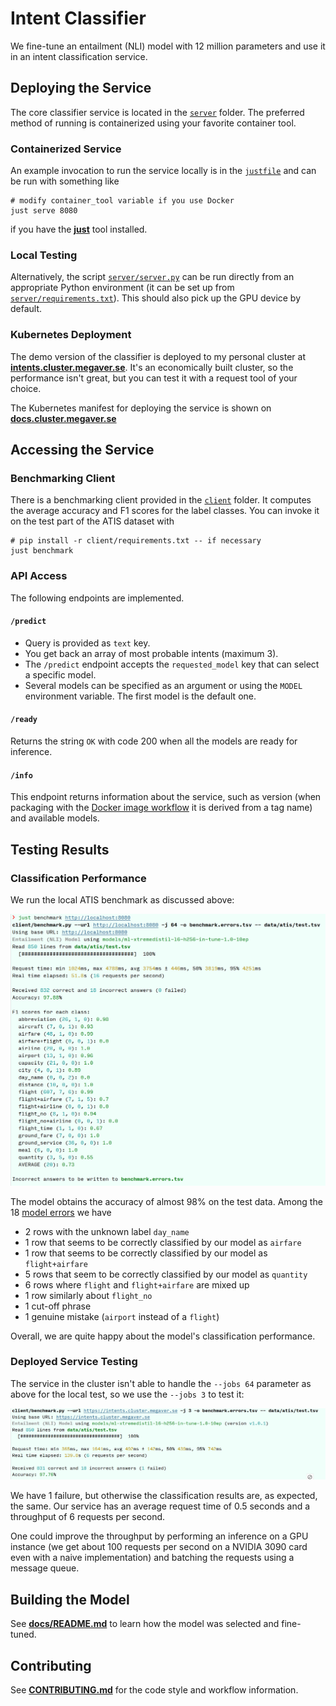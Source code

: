 # Intent Classifier

We fine-tune an entailment (NLI)
model with 12 million parameters and use it in an intent classification service.

## Deploying the Service

The core classifier service is located in the [`server`](./server) folder.
The preferred method of running is containerized using your favorite container tool.

### Containerized Service

An example invocation to run the service locally
is in the [`justfile`](justfile) and can be run with something like

```shell
# modify container_tool variable if you use Docker
just serve 8080
```

if you have the **[just](https://github.com/casey/just)** tool installed.

### Local Testing

Alternatively, the script [`server/server.py`](server/server.py) can be run
directly from an appropriate Python environment
(it can be set up from [`server/requirements.txt`](server/requirements.txt)).
This should also pick up the GPU device by default.

### Kubernetes Deployment

The demo version of the classifier is deployed to my personal cluster at
**[intents.cluster.megaver.se](https://intents.cluster.megaver.se/info)**.
It's an economically built cluster, so the performance isn't great, but you can
test it with a request tool of your choice.

The Kubernetes manifest for deploying the service is shown on **[docs.cluster.megaver.se](https://docs.cluster.megaver.se/cluster/automatic/apps/intent-classifier.yaml)**

## Accessing the Service

### Benchmarking Client

There is a benchmarking client provided in the [`client`](./client) folder.
It computes the average accuracy and F1 scores for the label classes.
You can invoke it on the test part of the ATIS dataset with

```shell
# pip install -r client/requirements.txt -- if necessary
just benchmark
```

### API Access

The following endpoints are implemented.

#### `/predict`

- Query is provided as `text` key.
- You get back an array of most probable intents (maximum 3).
- The `/predict` endpoint accepts the `requested_model` key that can select a specific model.
- Several models can be specified as an argument or using the `MODEL` environment variable. The first model is the default one.

#### `/ready`

Returns the string `OK` with code 200 when all the models are ready for inference.

#### `/info`

This endpoint returns information about the service,
such as version
(when packaging with the [Docker image workflow](.github/workflows/docker-image.yml) it is derived from a tag name)
and available models.

## Testing Results

### Classification Performance

We run the local ATIS benchmark as discussed above:

![local-benchmark-atis-test-1.0-10ep.png](docs/assets/local-benchmark-atis-test-1.0-10ep.png)

The model obtains the accuracy of almost 98% on the test data.
Among the 18 [model errors](docs/assets/local-benchmark-atis-test-1.0-10ep.errors.tsv) we have

- 2 rows with the unknown label `day_name`
- 1 row that seems to be correctly classified by our model as `airfare`
- 1 row that seems to be correctly classified by our model as `flight+airfare`
- 5 rows that seem to be correctly classified by our model as `quantity`
- 6 rows where `flight` and `flight+airfare` are mixed up
- 1 row similarly about `flight_no`
- 1 cut-off phrase
- 1 genuine mistake (`airport` instead of a `flight`)

Overall, we are quite happy about the model's classification performance.

### Deployed Service Testing

The service in the cluster isn't able to handle the `--jobs 64` parameter
as above for the local test, so we use the `--jobs 3` to test it:

![cluster-benchmark-atis-test-1.0-10ep.png](docs/assets/cluster-benchmark-atis-test-1.0-10ep.png)

We have 1 failure,
but otherwise the classification results are, as expected, the same.
Our service has an average request time of 0.5 seconds and a throughput of 6 requests per second.

One could improve the throughput
by performing an inference on a GPU instance
(we get about 100 requests per second on a NVIDIA 3090 card even with a naive implementation)
and batching the requests using a message queue.

## Building the Model

See **[docs/README.md](docs/README.md)** to learn how the model was selected and fine-tuned.

## Contributing

See **[CONTRIBUTING.md](CONTRIBUTING.md)** for the code style and workflow information.
